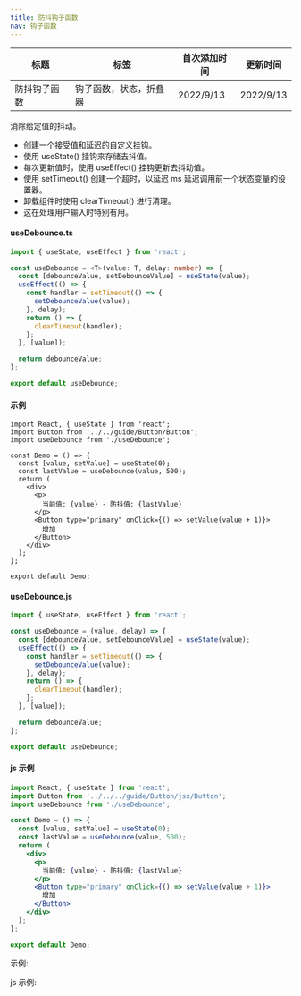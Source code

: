 ```yaml
---
title: 防抖钩子函数
nav: 钩子函数
---
```


| 标题         | 标签                   | 首次添加时间 | 更新时间  |
| ------------ | ---------------------- | ------------ | --------- |
| 防抖钩子函数 | 钩子函数，状态，折叠器 | 2022/9/13    | 2022/9/13 |

消除给定值的抖动。

- 创建一个接受值和延迟的自定义挂钩。
- 使用 useState() 挂钩来存储去抖值。
- 每次更新值时，使用 useEffect() 挂钩更新去抖动值。
- 使用 setTimeout() 创建一个超时，以延迟 ms 延迟调用前一个状态变量的设置器。
- 卸载组件时使用 clearTimeout() 进行清理。
- 这在处理用户输入时特别有用。

#### useDebounce.ts

```ts
import { useState, useEffect } from 'react';

const useDebounce = <T>(value: T, delay: number) => {
  const [debounceValue, setDebounceValue] = useState(value);
  useEffect(() => {
    const handler = setTimeout(() => {
      setDebounceValue(value);
    }, delay);
    return () => {
      clearTimeout(handler);
    };
  }, [value]);

  return debounceValue;
};

export default useDebounce;
```

#### 示例

```tsx | pure
import React, { useState } from 'react';
import Button from '../../guide/Button/Button';
import useDebounce from './useDebounce';

const Demo = () => {
  const [value, setValue] = useState(0);
  const lastValue = useDebounce(value, 500);
  return (
    <div>
      <p>
        当前值: {value} - 防抖值: {lastValue}
      </p>
      <Button type="primary" onClick={() => setValue(value + 1)}>
        增加
      </Button>
    </div>
  );
};

export default Demo;
```

#### useDebounce.js

```js
import { useState, useEffect } from 'react';

const useDebounce = (value, delay) => {
  const [debounceValue, setDebounceValue] = useState(value);
  useEffect(() => {
    const handler = setTimeout(() => {
      setDebounceValue(value);
    }, delay);
    return () => {
      clearTimeout(handler);
    };
  }, [value]);

  return debounceValue;
};

export default useDebounce;
```

#### js 示例

```jsx | pure
import React, { useState } from 'react';
import Button from '../../../guide/Button/jsx/Button';
import useDebounce from './useDebounce';

const Demo = () => {
  const [value, setValue] = useState(0);
  const lastValue = useDebounce(value, 500);
  return (
    <div>
      <p>
        当前值: {value} - 防抖值: {lastValue}
      </p>
      <Button type="primary" onClick={() => setValue(value + 1)}>
        增加
      </Button>
    </div>
  );
};

export default Demo;
```

示例:

<code src="./Demo.zh-CN.tsx" id="debounceTsDemoZH"></code>

js 示例:

<code src="./js/Demo.zh-CN.jsx" id="debounceJsDemoZH"></code>
